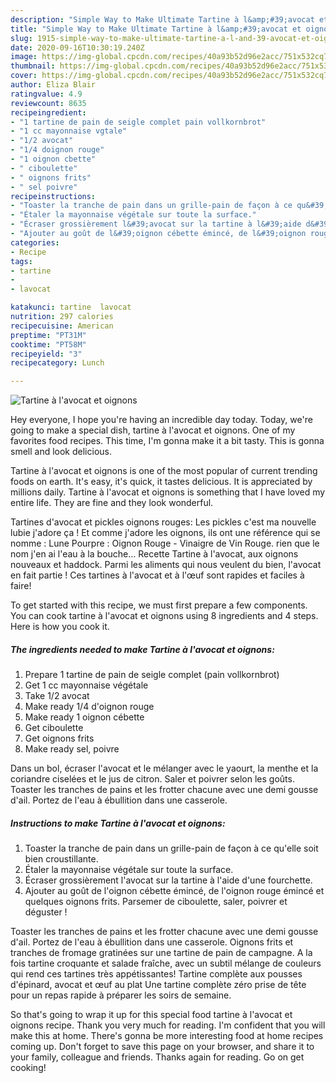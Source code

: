 ```yaml
---
description: "Simple Way to Make Ultimate Tartine à l&amp;#39;avocat et oignons"
title: "Simple Way to Make Ultimate Tartine à l&amp;#39;avocat et oignons"
slug: 1915-simple-way-to-make-ultimate-tartine-a-l-and-39-avocat-et-oignons
date: 2020-09-16T10:30:19.240Z
image: https://img-global.cpcdn.com/recipes/40a93b52d96e2acc/751x532cq70/tartine-a-lavocat-et-oignons-photo-principale-de-la-recette.jpg
thumbnail: https://img-global.cpcdn.com/recipes/40a93b52d96e2acc/751x532cq70/tartine-a-lavocat-et-oignons-photo-principale-de-la-recette.jpg
cover: https://img-global.cpcdn.com/recipes/40a93b52d96e2acc/751x532cq70/tartine-a-lavocat-et-oignons-photo-principale-de-la-recette.jpg
author: Eliza Blair
ratingvalue: 4.9
reviewcount: 8635
recipeingredient:
- "1 tartine de pain de seigle complet pain vollkornbrot"
- "1 cc mayonnaise vgtale"
- "1/2 avocat"
- "1/4 doignon rouge"
- "1 oignon cbette"
- " ciboulette"
- " oignons frits"
- " sel poivre"
recipeinstructions:
- "Toaster la tranche de pain dans un grille-pain de façon à ce qu&#39;elle soit bien croustillante."
- "Étaler la mayonnaise végétale sur toute la surface."
- "Écraser grossièrement l&#39;avocat sur la tartine à l&#39;aide d&#39;une fourchette."
- "Ajouter au goût de l&#39;oignon cébette émincé, de l&#39;oignon rouge émincé et quelques oignons frits. Parsemer de ciboulette, saler, poivrer et déguster !"
categories:
- Recipe
tags:
- tartine
- 
- lavocat

katakunci: tartine  lavocat 
nutrition: 297 calories
recipecuisine: American
preptime: "PT31M"
cooktime: "PT58M"
recipeyield: "3"
recipecategory: Lunch

---
```



![Tartine à l&#39;avocat et oignons](https://img-global.cpcdn.com/recipes/40a93b52d96e2acc/751x532cq70/tartine-a-lavocat-et-oignons-photo-principale-de-la-recette.jpg)

Hey everyone, I hope you're having an incredible day today. Today, we're going to make a special dish, tartine à l&#39;avocat et oignons. One of my favorites food recipes. This time, I'm gonna make it a bit tasty. This is gonna smell and look delicious.

Tartine à l&#39;avocat et oignons is one of the most popular of current trending foods on earth. It's easy, it's quick, it tastes delicious. It is appreciated by millions daily. Tartine à l&#39;avocat et oignons is something that I have loved my entire life. They are fine and they look wonderful.

Tartines d&#39;avocat et pickles oignons rouges: Les pickles c&#39;est ma nouvelle lubie j&#39;adore ça ! Et comme j&#39;adore les oignons, ils ont une référence qui se nomme : Lune Pourpre : Oignon Rouge - Vinaigre de Vin Rouge. rien que le nom j&#39;en ai l&#39;eau à la bouche… Recette Tartine à l&#39;avocat, aux oignons nouveaux et haddock. Parmi les aliments qui nous veulent du bien, l&#39;avocat en fait partie ! Ces tartines à l&#39;avocat et à l&#39;œuf sont rapides et faciles à faire!


To get started with this recipe, we must first prepare a few components. You can cook tartine à l&#39;avocat et oignons using 8 ingredients and 4 steps. Here is how you cook it.

<!--inarticleads1-->

##### The ingredients needed to make Tartine à l&#39;avocat et oignons:

1. Prepare 1 tartine de pain de seigle complet (pain vollkornbrot)
1. Get 1 cc mayonnaise végétale
1. Take 1/2 avocat
1. Make ready 1/4 d&#39;oignon rouge
1. Make ready 1 oignon cébette
1. Get  ciboulette
1. Get  oignons frits
1. Make ready  sel, poivre


Dans un bol, écraser l&#39;avocat et le mélanger avec le yaourt, la menthe et la coriandre ciselées et le jus de citron. Saler et poivrer selon les goûts. Toaster les tranches de pains et les frotter chacune avec une demi gousse d&#39;ail. Portez de l&#39;eau à ébullition dans une casserole. 

<!--inarticleads2-->

##### Instructions to make Tartine à l&#39;avocat et oignons:

1. Toaster la tranche de pain dans un grille-pain de façon à ce qu&#39;elle soit bien croustillante.
1. Étaler la mayonnaise végétale sur toute la surface.
1. Écraser grossièrement l&#39;avocat sur la tartine à l&#39;aide d&#39;une fourchette.
1. Ajouter au goût de l&#39;oignon cébette émincé, de l&#39;oignon rouge émincé et quelques oignons frits. Parsemer de ciboulette, saler, poivrer et déguster !


Toaster les tranches de pains et les frotter chacune avec une demi gousse d&#39;ail. Portez de l&#39;eau à ébullition dans une casserole. Oignons frits et tranches de fromage gratinées sur une tartine de pain de campagne. A la fois tartine croquante et salade fraîche, avec un subtil mélange de couleurs qui rend ces tartines très appétissantes! Tartine complète aux pousses d&#39;épinard, avocat et œuf au plat Une tartine complète zéro prise de tête pour un repas rapide à préparer les soirs de semaine. 

So that's going to wrap it up for this special food tartine à l&#39;avocat et oignons recipe. Thank you very much for reading. I'm confident that you will make this at home. There's gonna be more interesting food at home recipes coming up. Don't forget to save this page on your browser, and share it to your family, colleague and friends. Thanks again for reading. Go on get cooking!
